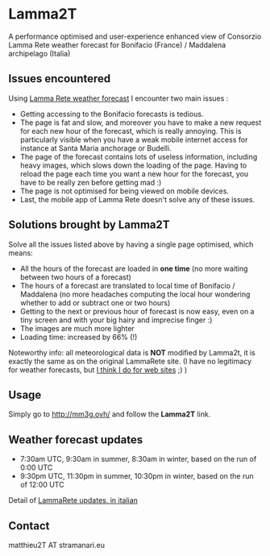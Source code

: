 # Lamma2T

 A performance optimised and user-experience enhanced view of Consorzio Lamma Rete weather forecast for Bonifacio (France) / Maddalena archipelago (Italia)

## Issues encountered

Using [Lamma Rete weather forecast](http://www.lamma.rete.toscana.it/meteo/modelli/ventomare) I encounter two main issues :

* Getting accessing to the Bonifacio forecasts is tedious.
* The page is fat and slow, and moreover you have to make a new request for each new hour of the forecast, which is really annoying. This is particularly visible when you have a weak mobile internet access for instance at Santa Maria anchorage or Budelli.
* The page of the forecast contains lots of useless information, including heavy images, which slows down the loading of the page. Having to reload the page each time you want a new hour for the forecast, you have to be really zen before getting mad :)
* The page is not optimised for being viewed on mobile devices.
* Last, the mobile app of Lamma Rete doesn't solve any of these issues.

## Solutions brought by Lamma2T

Solve all the issues listed above by having a single page optimised, which means:

* All the hours of the forecast are loaded in **one time** (no more waiting between two hours of a forecast)
* The hours of a forecast are translated to local time of Bonifacio / Maddalena (no more headaches computing the local hour wondering whether to add or subtract one or two hours)
* Getting to the next or previous hour of forecast is now easy, even on a tiny screen and with your big hairy and imprecise finger :)
* The images are much more lighter
* Loading time: increased by 66% (!)

Noteworthy info: all meteorological data is **NOT** modified by Lamma2t, it is exactly the same as on the original LammaRete site. (I have no legitimacy for weather forecasts, but [I think I do for web sites](http://www.linkedin.com/in/matthieufaure) ;) )

## Usage

Simply go to http://mm3g.ovh/ and follow the **Lamma2T** link.

## Weather forecast updates

* 7:30am UTC, 9:30am in summer, 8:30am in winter, based on the run of 0:00 UTC
* 9:30pm UTC, 11:30pm in summer, 10:30pm in winter, based on the run of 12:00 UTC

Detail of [LammaRete updates, in italian](http://www.lamma.rete.toscana.it/mare/modelli/ww3-info-sul-modello)

## Contact

matthieu2T AT stramanari.eu